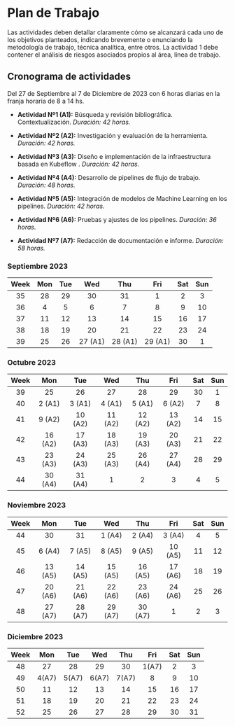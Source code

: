 # Plan de Trabajo

Las actividades deben detallar claramente cómo se alcanzará cada uno de los objetivos planteados, indicando brevemente o enunciando la metodología de trabajo, técnica analítica, entre otros. La actividad 1 debe contener el análisis de riesgos asociados propios al área, línea de trabajo.

## Cronograma de actividades

Del 27 de Septiembre al 7 de Diciembre de 2023 con 6 horas diarias en la franja horaria de 8 a 14 hs.

* **Actividad Nº1 (A1):** Búsqueda y revisión bibliográfica. Contextualización. *Duración: 42 horas.*

* **Actividad Nº2 (A2):**  Investigación y evaluación de la herramienta. *Duración: 42 horas.*

* **Actividad Nº3 (A3):** Diseño e implementación de la infraestructura basada en Kubeflow . *Duración: 42 horas.*

* **Actividad Nº4 (A4):** Desarrollo de pipelines de flujo de trabajo. *Duración: 48 horas.*

* **Actividad Nº5 (A5):** Integración de modelos de Machine Learning en los pipelines. *Duración: 42 horas.*

* **Actividad Nº6 (A6):** Pruebas y ajustes de los pipelines. *Duración: 36 horas.*

* **Actividad Nº7 (A7):** Redacción de documentación e informe. *Duración: 58 horas.*

### Septiembre 2023

|Week|Mon|Tue|Wed|Thu|Fri|Sat|Sun|
|:-:|:-:|:-:|:-:|:-:|:-:|:-:|:-:|
|35|28|29|30|31|1|2|3|
|36|4|5|6|7|8|9|10|
|37|11|12|13|14|15|16|17|
|38|18|19|20|21|22|23|24|
|39|25|26|27 (A1)|28 (A1)|29 (A1)|30|1|

### Octubre 2023

|Week|Mon|Tue|Wed|Thu|Fri|Sat|Sun|
|:-:|:-:|:-:|:-:|:-:|:-:|:-:|:-:|
|39|25|26|27|28|29|30|1|
|40|2  (A1)|3 (A1)|4 (A1)|5 (A1)|6 (A2)|7|8|
|41|9 (A2)|10 (A2)|11 (A2)|12 (A2)|13 (A2)|14|15|
|42|16 (A2)|17 (A3)|18 (A3)|19 (A3)|20 (A3)|21|22|
|43|23 (A3)|24 (A3)|25 (A3)|26 (A4)|27 (A4)|28|29|
|44|30 (A4)|31 (A4)|1|2|3|4|5|

### Noviembre 2023

|Week|Mon|Tue|Wed|Thu|Fri|Sat|Sun|
|:-:|:-:|:-:|:-:|:-:|:-:|:-:|:-:|
|44|30|31|1 (A4)|2 (A4)|3 (A4)|4|5|
|45|6 (A4)|7 (A5)|8 (A5)|9 (A5)|10 (A5)|11|12|
|46|13 (A5)|14 (A5)|15 (A5)|16 (A5)|17 (A6)|18|19|
|47|20 (A6)|21 (A6)|22 (A6)|23 (A6)|24 (A6)|25|26|
|48|27 (A7)|28 (A7)|29 (A7)|30 (A7)|1|2|3|

### Diciembre 2023

|Week|Mon|Tue|Wed|Thu|Fri|Sat|Sun|
|:-:|:-:|:-:|:-:|:-:|:-:|:-:|:-:|
|48|27|28|29|30|1(A7)|2|3|
|49|4(A7)|5(A7)|6(A7)|7(A7)|8|9|10|
|50|11|12|13|14|15|16|17|
|51|18|19|20|21|22|23|24|
|52|25|26|27|28|29|30|31|
